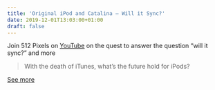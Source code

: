 ```yaml
---
title: 'Original iPod and Catalina – Will it Sync?'
date: 2019-12-01T13:03:00+01:00
draft: false
---
```


Join 512 Pixels on [YouTube](https://www.youtube.com/watch?v=aybDreAz6Lk&feature=youtu.be) on the quest to answer the question “will it sync?” and more

> With the death of iTunes, what’s the future hold for iPods?

[See more](https://www.youtube.com/watch?v=aybDreAz6Lk&feature=youtu.be)